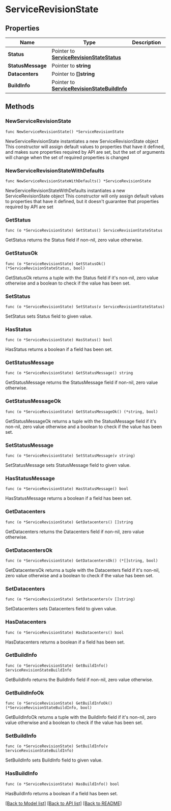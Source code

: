 # ServiceRevisionState

## Properties

Name | Type | Description | Notes
------------ | ------------- | ------------- | -------------
**Status** | Pointer to [**ServiceRevisionStateStatus**](ServiceRevisionStateStatus.md) |  | [optional] [default to SERVICEREVISIONSTATESTATUS_UNKNOWN]
**StatusMessage** | Pointer to **string** |  | [optional] 
**Datacenters** | Pointer to **[]string** |  | [optional] 
**BuildInfo** | Pointer to [**ServiceRevisionStateBuildInfo**](ServiceRevisionStateBuildInfo.md) |  | [optional] 

## Methods

### NewServiceRevisionState

`func NewServiceRevisionState() *ServiceRevisionState`

NewServiceRevisionState instantiates a new ServiceRevisionState object
This constructor will assign default values to properties that have it defined,
and makes sure properties required by API are set, but the set of arguments
will change when the set of required properties is changed

### NewServiceRevisionStateWithDefaults

`func NewServiceRevisionStateWithDefaults() *ServiceRevisionState`

NewServiceRevisionStateWithDefaults instantiates a new ServiceRevisionState object
This constructor will only assign default values to properties that have it defined,
but it doesn't guarantee that properties required by API are set

### GetStatus

`func (o *ServiceRevisionState) GetStatus() ServiceRevisionStateStatus`

GetStatus returns the Status field if non-nil, zero value otherwise.

### GetStatusOk

`func (o *ServiceRevisionState) GetStatusOk() (*ServiceRevisionStateStatus, bool)`

GetStatusOk returns a tuple with the Status field if it's non-nil, zero value otherwise
and a boolean to check if the value has been set.

### SetStatus

`func (o *ServiceRevisionState) SetStatus(v ServiceRevisionStateStatus)`

SetStatus sets Status field to given value.

### HasStatus

`func (o *ServiceRevisionState) HasStatus() bool`

HasStatus returns a boolean if a field has been set.

### GetStatusMessage

`func (o *ServiceRevisionState) GetStatusMessage() string`

GetStatusMessage returns the StatusMessage field if non-nil, zero value otherwise.

### GetStatusMessageOk

`func (o *ServiceRevisionState) GetStatusMessageOk() (*string, bool)`

GetStatusMessageOk returns a tuple with the StatusMessage field if it's non-nil, zero value otherwise
and a boolean to check if the value has been set.

### SetStatusMessage

`func (o *ServiceRevisionState) SetStatusMessage(v string)`

SetStatusMessage sets StatusMessage field to given value.

### HasStatusMessage

`func (o *ServiceRevisionState) HasStatusMessage() bool`

HasStatusMessage returns a boolean if a field has been set.

### GetDatacenters

`func (o *ServiceRevisionState) GetDatacenters() []string`

GetDatacenters returns the Datacenters field if non-nil, zero value otherwise.

### GetDatacentersOk

`func (o *ServiceRevisionState) GetDatacentersOk() (*[]string, bool)`

GetDatacentersOk returns a tuple with the Datacenters field if it's non-nil, zero value otherwise
and a boolean to check if the value has been set.

### SetDatacenters

`func (o *ServiceRevisionState) SetDatacenters(v []string)`

SetDatacenters sets Datacenters field to given value.

### HasDatacenters

`func (o *ServiceRevisionState) HasDatacenters() bool`

HasDatacenters returns a boolean if a field has been set.

### GetBuildInfo

`func (o *ServiceRevisionState) GetBuildInfo() ServiceRevisionStateBuildInfo`

GetBuildInfo returns the BuildInfo field if non-nil, zero value otherwise.

### GetBuildInfoOk

`func (o *ServiceRevisionState) GetBuildInfoOk() (*ServiceRevisionStateBuildInfo, bool)`

GetBuildInfoOk returns a tuple with the BuildInfo field if it's non-nil, zero value otherwise
and a boolean to check if the value has been set.

### SetBuildInfo

`func (o *ServiceRevisionState) SetBuildInfo(v ServiceRevisionStateBuildInfo)`

SetBuildInfo sets BuildInfo field to given value.

### HasBuildInfo

`func (o *ServiceRevisionState) HasBuildInfo() bool`

HasBuildInfo returns a boolean if a field has been set.


[[Back to Model list]](../README.md#documentation-for-models) [[Back to API list]](../README.md#documentation-for-api-endpoints) [[Back to README]](../README.md)


